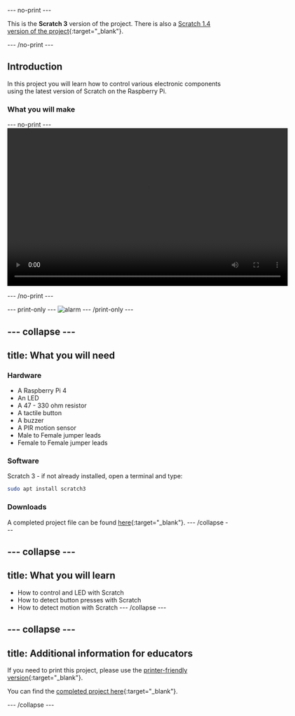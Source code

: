 --- no-print ---

This is the **Scratch 3** version of the project. There is also a [Scratch 1.4 version of the project](https://projects.raspberrypi.org/en/projects/physical-computing-with-scratch-14){:target="_blank"}.

--- /no-print ---

## Introduction

In this project you will learn how to control various electronic components using the latest version of Scratch on the Raspberry Pi.

### What you will make

--- no-print ---
<video width="640" height="360" controls>
<source src="images/alarm.webm" type="video/webm">
Your browser does not support WebM video, try FireFox or Chrome
</video>

--- /no-print ---

--- print-only ---
![alarm](images/alarm.png)
--- /print-only ---

--- collapse ---
---
title: What you will need
---

### Hardware

- A Raspberry Pi 4
- An LED
- A 47 - 330 ohm resistor
- A tactile button
- A buzzer
- A PIR motion sensor
- Male to Female jumper leads
- Female to Female jumper leads

### Software

Scratch 3 - if not already installed, open a terminal and type:

```bash
sudo apt install scratch3
```

### Downloads

A completed project file can be found [here](http://rpf.io/p/en/physical-computing-with-scratch-get){:target="_blank"}.
--- /collapse ---

--- collapse ---
---
title: What you will learn
---
- How to control and LED with Scratch
- How to detect button presses with Scratch
- How to detect motion with Scratch
--- /collapse ---

--- collapse ---
---
title: Additional information for educators
---
If you need to print this project, please use the [printer-friendly version](https://projects.raspberrypi.org/en/projects/physical-computing-with-scratch/print){:target="_blank"}.

You can find the [completed project here](http://rpf.io/p/en/physical-computing-with-scratch-get){:target="_blank"}.

--- /collapse ---

